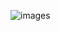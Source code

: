 
![images](https://github.com/Skyclooud/Project-book/assets/130450763/3153a983-1f4c-4f1c-a300-6aae8fce3450)
